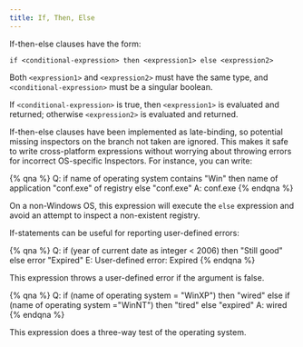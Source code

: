 ```yaml
---
title: If, Then, Else
---
```


If-then-else clauses have the form:

````
if <conditional-expression> then <expression1> else <expression2>
````

Both `<expression1>` and `<expression2>` must have the same type, and
`<conditional-expression>` must be a singular boolean.

If `<conditional-expression>` is true, then `<expression1>` is evaluated and
returned; otherwise `<expression2>` is evaluated and returned.

If-then-else clauses have been implemented as late-binding, so potential missing
inspectors on the branch not taken are ignored. This makes it safe to write
cross-platform expressions without worrying about throwing errors for incorrect
OS-specific Inspectors. For instance, you can write:

{% qna %}
Q: if name of operating system contains "Win" then name of application "conf.exe" of registry else "conf.exe"
A: conf.exe
{% endqna %}

On a non-Windows OS, this expression will execute the `else` expression and
avoid an attempt to inspect a non-existent registry.

If-statements can be useful for reporting user-defined errors:

{% qna %}
Q: if (year of current date as integer < 2006) then "Still good" else error "Expired"
E: User-defined error: Expired
{% endqna %}

This expression throws a user-defined error if the argument is false.

{% qna %}
Q: if (name of operating system = "WinXP") then "wired" else if (name of operating system ="WinNT") then "tired" else "expired"
A: wired
{% endqna %}

This expression does a three-way test of the operating system.
